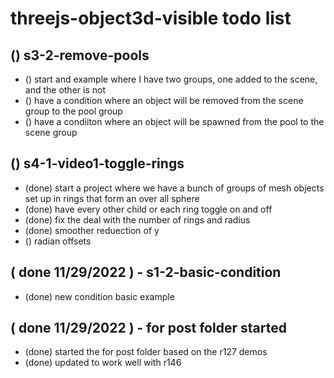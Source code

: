 # threejs-object3d-visible todo list

## () s3-2-remove-pools
* () start and example where I have two groups, one added to the scene, and the other is not
* () have a condition where an object will be removed from the scene group to the pool group
* () have a condiiton where an object will be spawned from the pool to the scene group

## () s4-1-video1-toggle-rings
* (done) start a project where we have a bunch of groups of mesh objects set up in rings that form an over all sphere
* (done) have every other child or each ring toggle on and off
* (done) fix the deal with the number of rings and radius
* (done) smoother reduection of y
* () radian offsets

## ( done 11/29/2022 ) - s1-2-basic-condition
* (done) new condition basic example

## ( done 11/29/2022 ) - for post folder started
* (done) started the for post folder based on the r127 demos
* (done) updated to work well with r146
